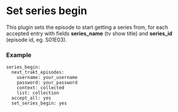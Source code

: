 # Set series begin
This plugin sets the episode to start getting a series from, for each accepted entry with fields **series_name** (tv show title) and **series_id** (episode id, eg. S01E03).

### Example
```
series_begin:
  next_trakt_episodes:
    username: your_username
    password: your_password
    context: collected
    list: collection
  accept_all: yes
  set_series_begin: yes
```
